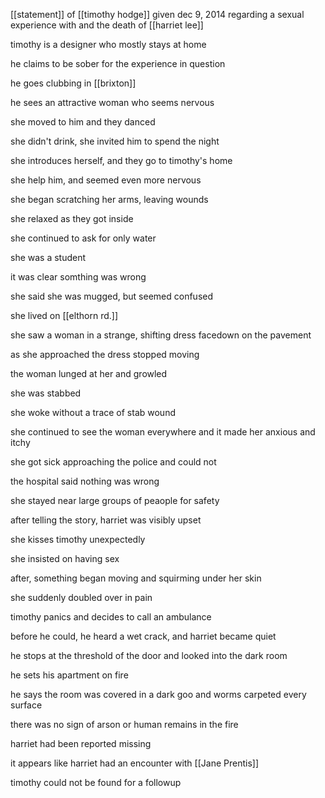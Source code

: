 [[statement]] of [[timothy hodge]] given dec 9, 2014 regarding a sexual experience with and the death of [[harriet lee]]

timothy is a designer who mostly stays at home

he claims to be sober for the experience in question

he goes clubbing in [[brixton]]

he sees an attractive woman who seems nervous

she moved to him and they danced

she didn't drink, she invited him to spend the night

she introduces herself, and they go to timothy's home

she help him, and seemed even more nervous

she began scratching her arms, leaving wounds

she relaxed as they got inside

she continued to ask for only water

she was a student

it was clear somthing was wrong

she said she was mugged, but seemed confused

she lived on [[elthorn rd.]]

she saw a woman in a strange, shifting dress facedown on the pavement

as she approached the dress stopped moving

the woman lunged at her and growled

she was stabbed

she woke without a trace of stab wound

she continued to see the woman everywhere and it made her anxious and itchy

she got sick approaching the police and could not

the hospital said nothing was wrong

she stayed near large groups of peaople for safety

after telling the story, harriet was visibly upset

she kisses timothy unexpectedly

she insisted on having sex

after, something began moving and squirming under her skin

she suddenly doubled over in pain

timothy panics and decides to call an ambulance

before he could, he heard a wet crack, and harriet became quiet

he stops at the threshold of the door and looked into the dark room

he sets his apartment on fire

he says the room was covered in a dark goo and worms carpeted every surface

there was no sign of arson or human remains in the fire

harriet had been reported missing

it appears like harriet had an encounter with [[Jane Prentis]]

timothy could not be found for a followup


